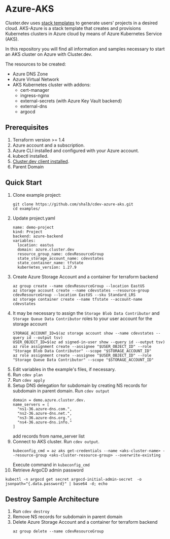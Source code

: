 # Azure-AKS

Cluster.dev uses [stack templates](https://docs.cluster.dev/stack-templates-overview/) to generate users' projects in a desired cloud. AKS-Azure is a stack template that creates and provisions Kubernetes clusters in Azure cloud by means of Azure Kubernetes Service (AKS).

In this repository you will find all information and samples necessary to start an AKS cluster on Azure with Cluster.dev. 

The resources to be created:

* Azure DNS Zone
* Azure Virtual Network
* AKS Kubernetes cluster with addons:
  * cert-manager
  * ingress-nginx
  * external-secrets (with Azure Key Vault backend)
  * external-dns
  * argocd

## Prerequisites

1. Terraform version >= 1.4
2. Azure account and a subscription.
3. Azure CLI installed and configured with your Azure account.
4. kubectl installed.
5. [Cluster.dev client installed](https://docs.cluster.dev/get-started-install/).
6. Parent Domain

## Quick Start
1. Clone example project:
    ```
    git clone https://github.com/shalb/cdev-azure-aks.git
    cd examples/
    ```
2. Update project.yaml
    ```
    name: demo-project
    kind: Project
    backend: azure-backend
    variables:
      location: eastus
      domain: azure.cluster.dev
      resource_group_name: cdevResourceGroup
      state_storage_account_name: cdevstates
      state_container_name: tfstate
      kubernetes_version: 1.27.9
    ```
3. Create Azure Storage Account and a container for terraform backend
    ```
    az group create --name cdevResourceGroup --location EastUS
    az storage account create --name cdevstates --resource-group cdevResourceGroup --location EastUS --sku Standard_LRS
    az storage container create --name tfstate --account-name cdevstates
    ```
4. It may be necessary to assign the `Storage Blob Data Contributor` and `Storage Queue Data Contributor` roles to your user account for the storage account
    ```
    STORAGE_ACCOUNT_ID=$(az storage account show --name cdevstates --query id --output tsv)
    USER_OBJECT_ID=$(az ad signed-in-user show --query id --output tsv)
    az role assignment create --assignee "$USER_OBJECT_ID" --role "Storage Blob Data Contributor" --scope "$STORAGE_ACCOUNT_ID"
    az role assignment create --assignee "$USER_OBJECT_ID" --role "Storage Queue Data Contributor" --scope "$STORAGE_ACCOUNT_ID"
    ```
5. Edit variables in the example's files, if necessary.
6. Run `cdev plan`
7. Run `cdev apply`
8. Setup DNS delegation for subdomain by creating
   NS records for subdomain in parent domain.
   Run `cdev output`
   ```
   domain = demo.azure.cluster.dev.
   name_servers = [
     "ns1-36.azure-dns.com.",
     "ns2-36.azure-dns.net.",
     "ns3-36.azure-dns.org.",
     "ns4-36.azure-dns.info."
   ]
   ```
   add records from name_server list
9. Connect to AKS cluster. Run `cdev output`.
   ```
   kubeconfig_cmd = az aks get-credentials --name <aks-cluster-name> --resource-group <aks-cluster-resource-group> --overwrite-existing
   ```
   Execute command in `kubeconfig_cmd`
10. Retrieve ArgoCD admin password
   ```
   kubectl -n argocd get secret argocd-initial-admin-secret  -o jsonpath="{.data.password}" | base64 -d; echo
   ```

## Destroy Sample Architecture
1. Run `cdev destroy`
2. Remove NS records for subdomain in parent domain
3. Delete Azure Storage Account and a container for terraform backend
    ```
    az group delete --name cdevResourceGroup
    ```
    